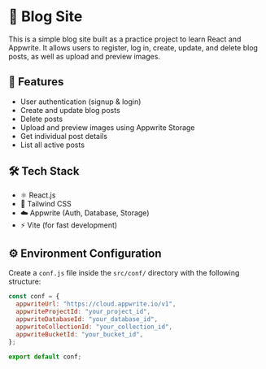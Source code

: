 # 📝 Blog Site

This is a simple blog site built as a practice project to learn React and Appwrite. It allows users to register, log in, create, update, and delete blog posts, as well as upload and preview images.

## 🚀 Features

- User authentication (signup & login)
- Create and update blog posts
- Delete posts
- Upload and preview images using Appwrite Storage
- Get individual post details
- List all active posts

## 🛠 Tech Stack

- ⚛️ React.js
- 💨 Tailwind CSS
- ☁️ Appwrite (Auth, Database, Storage)
- ⚡ Vite (for fast development)

## ⚙️ Environment Configuration

Create a `conf.js` file inside the `src/conf/` directory with the following structure:

```js
const conf = {
  appwriteUrl: "https://cloud.appwrite.io/v1",
  appwriteProjectId: "your_project_id",
  appwriteDatabaseId: "your_database_id",
  appwriteCollectionId: "your_collection_id",
  appwriteBucketId: "your_bucket_id",
};

export default conf;
```
